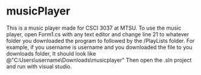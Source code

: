 # musicPlayer
This is a music player made for CSCI 3037 at MTSU.
To use the music player, open Form1.cs with any text editor and change line 21 to whatever folder you downloaded the program to followed by the /PlayLists folder.
For example, if you username is username and you downloaded the file to you downloads folder,
It should look like @"C:Users\username\Downloads\musicplayer"
Then open the .sln project and run with visual studio.
